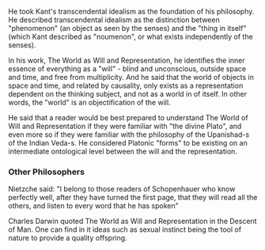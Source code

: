 He took Kant's transcendental idealism as the foundation of his philosophy. He described transcendental idealism as the distinction between "phenomenon" (an object as seen by the senses) and the "thing in itself" (which Kant described as "noumenon", or what exists independently of the senses).

In his work, The World as Will and Representation, he identifies the inner essence of everything as a "will" - blind and unconscious, outside space and time, and free from multiplicity. And he said that the world of objects in space and time, and related by causality, only exists as a representation dependent on the thinking subject, and not as a world in of itself. In other words, the "world" is an objectification of the will.

He said that a reader would be best prepared to understand The World of Will and Representation if they were familiar with "the divine Plato", and even more so if they were familiar with the philosophy of the Upanishad-s of the Indian Veda-s. He considered Platonic "forms" to be existing on an intermediate ontological level between the will and the representation.

### Other Philosophers

Nietzche said: "I belong to those readers of Schopenhauer who know perfectly well, after they have turned the first page, that they will read all the others, and listen to every word that he has spoken"

Charles Darwin quoted The World as Will and Representation in the Descent of Man. One can find in it ideas such as sexual instinct being the tool of nature to provide a quality offspring.





